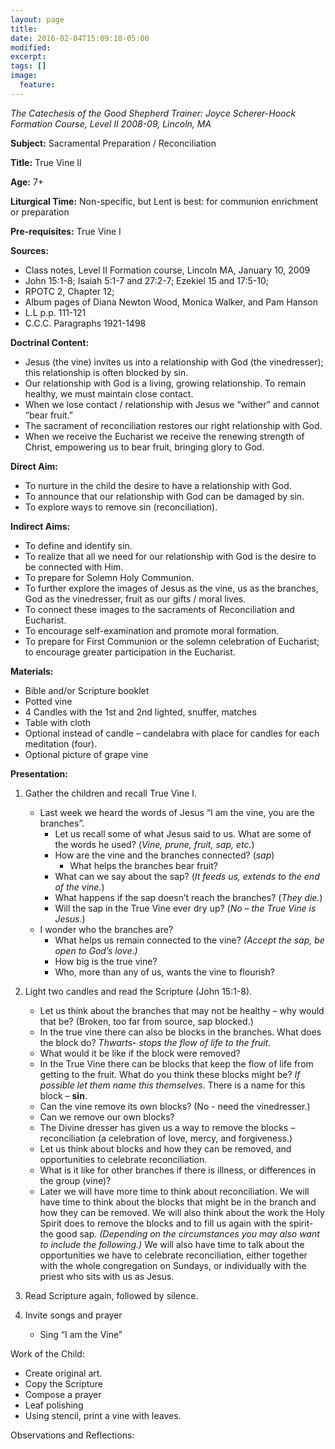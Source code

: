 ```yaml
---
layout: page
title:
date: 2016-02-04T15:09:10-05:00
modified:
excerpt:
tags: []
image:
  feature:
---
```


*The Catechesis of the Good Shepherd*					*Trainer:  Joyce Scherer-Hoock*
*Formation Course, Level II 2008-09, Lincoln, MA*

**Subject:**		Sacramental Preparation / Reconciliation

**Title:**			True Vine II

**Age:**			7+

**Liturgical Time:**	Non-specific, but Lent is best: for communion enrichment or preparation

**Pre-requisites:**	True Vine I

**Sources:**

* Class notes, Level II Formation course, Lincoln MA, January 10, 2009
* John 15:1-8; Isaiah 5:1-7 and 27:2-7; Ezekiel 15 and 17:5-10;
* RPOTC 2, Chapter 12;
* Album pages of Diana Newton Wood, Monica Walker, and Pam Hanson
* L.L p.p. 111-121
* C.C.C. Paragraphs 1921-1498

**Doctrinal Content:**

* Jesus (the vine) invites us into a relationship with God (the vinedresser); this relationship is often blocked by sin.
* Our relationship with God is a living, growing relationship.  To remain healthy, we must maintain close contact.
* When we lose contact / relationship with Jesus we “wither” and cannot “bear fruit.”
* The sacrament of reconciliation restores our right relationship with God.
* When we receive the Eucharist we receive the renewing strength of Christ, empowering us to bear fruit, bringing glory to God.

**Direct Aim:**

* To nurture in the child the desire to have a relationship with God.
* To announce that our relationship with God can be damaged by sin.
* To explore ways to remove sin (reconciliation).

**Indirect Aims:**

* To define and identify sin.
* To realize that all we need for our relationship with God is the desire to be connected with Him.
* To prepare for Solemn Holy Communion.
* To further explore the images of Jesus as the vine, us as the branches, God as the vinedresser, fruit as our gifts / moral lives.
* To connect these images to the sacraments of Reconciliation and Eucharist.
* To encourage self-examination and promote moral formation.
* To prepare for First Communion or the solemn celebration of Eucharist; to encourage greater participation in the Eucharist.

**Materials:**

* Bible and/or Scripture booklet
* Potted vine
* 4 Candles with the 1st and 2nd lighted, snuffer, matches
* Table with cloth
* Optional instead of candle – candelabra with place for candles for each meditation (four).
* Optional picture of grape vine

**Presentation:**

1.  Gather the children and recall True Vine I.
  	* Last week we heard the words of Jesus “I am the vine, you are the branches”.
	  * Let us recall some of what Jesus said to us.  What are some of the words he used?  (*Vine, prune, fruit, sap, etc.*)
	  * How are the vine and the branches connected? (*sap*)
		* What helps the branches bear fruit?
	  * What can we say about the sap?  (*It feeds us, extends to the end of the vine.*)
	  * What happens if the sap doesn’t reach the branches?  (*They die.*)
	  * Will the sap in the True Vine ever dry up?  (*No – the True Vine is Jesus.*)
  	* I wonder who the branches are?
	  * What helps us remain connected to the vine?  *(Accept the sap, be open to God’s love.)*
	  * How big is the true vine?
	  * Who, more than any of us, wants the vine to flourish?

2.	Light two candles and read the Scripture (John 15:1-8).
	* Let us think about the branches that may not be healthy – why would that be? (Broken, too far from source, sap blocked.)
	* In the true vine there can also be blocks in the branches. What does the block do? *Thwarts- stops the flow of life to the fruit.*
	* What would it be like if the block were removed?
	* In the True Vine there can be blocks that keep the flow of life from getting to the fruit.  What do you think these blocks might be? *If possible let them name this themselves.* There is a name for this block – **sin**.
	* Can the vine remove its own blocks?  (No - need the vinedresser.)
	* Can we remove our own blocks?
	* The Divine dresser has given us a way to remove the blocks – reconciliation (a celebration of love, mercy, and forgiveness.)
	* Let us think about blocks and how they can be removed, and opportunities to celebrate reconciliation.
	* What is it like for other branches if there is illness, or differences in the group (vine)?
	*  Later we will have more time to think about reconciliation.  We will have time to think about the blocks that might be in the branch and how they can be removed. We will also think about the work the Holy Spirit does to remove the blocks and to fill us again with the spirit- the good sap. *(Depending on the circumstances you may also want to include the following.)* We will also have time to talk about the opportunities we have to celebrate reconciliation, either together with the whole congregation on Sundays, or individually with the priest who sits with us as Jesus.
3.  Read Scripture again, followed by silence.
4. Invite songs and prayer
	* Sing “I am the Vine”

Work of the Child:

* Create original art.
* Copy the Scripture
* Compose a prayer
* Leaf polishing
* Using stencil, print a vine with leaves.

Observations and Reflections:
